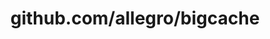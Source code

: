 ---
layout: post
title: github.com/allegro/bigcache
categories: link
tags: [انگلیسی, گیت‌هاب, برنامه‌نویسی]
---